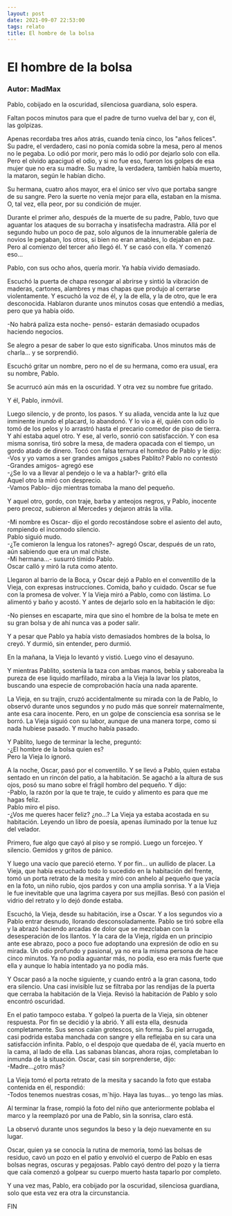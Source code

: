 ```yaml
---
layout: post
date: 2021-09-07 22:53:00
tags: relato
title: El hombre de la bolsa
---
```


# El hombre de la bolsa

### Autor: MadMax

Pablo, cobijado en la oscuridad, silenciosa guardiana, solo espera.

Faltan pocos minutos para que el padre de turno vuelva del bar y, con él, las golpizas.

Apenas recordaba tres años atrás, cuando tenía cinco, los "años
felices". Su padre, el verdadero, casi no ponía comida sobre la mesa, pero al menos no le pegaba. Lo odió por morir, pero más lo odió por dejarlo solo con ella. Pero el olvido apaciguó el odio, y si no fue eso, fueron los golpes de esa mujer que no era su madre. Su madre, la verdadera, también había muerto, la mataron, según le habían dicho.

Su hermana, cuatro años mayor, era el único ser vivo que portaba sangre de su sangre. Pero la suerte no venía mejor para ella, estaban en la misma. O, tal vez, ella peor, por su condición de mujer.

Durante el primer año, después de la muerte de su padre, Pablo, tuvo que aguantar los ataques de su borracha y insatisfecha madrastra. Allá por el segundo hubo un poco de paz, solo algunos de la innumerable galería de novios le pegaban, los otros, si bien no eran amables, lo dejaban en paz. Pero al comienzo del tercer año llegó él. Y se casó con
ella. Y comenzó eso...

Pablo, con sus ocho años, quería morir. Ya había vivido demasiado.

Escuchó la puerta de chapa resongar al abrirse y sintió la vibración de maderas, cartones, alambres y mas chapas que produjo al cerrarse violentamente. Y escuchó la voz de él, y la de ella, y la de otro, que le era desconocida. Hablaron durante unos minutos cosas que entendió a medias, pero que ya había oído.

-No habrá paliza esta noche- pensó- estarán demasiado ocupados haciendo negocios.

Se alegro a pesar de saber lo que esto significaba. Unos minutos más de charla... y se sorprendió.

Escuchó gritar un nombre, pero no el de su hermana, como era usual, era su nombre, Pablo.

Se acurrucó aún más en la oscuridad. Y otra vez su nombre fue gritado.

Y él, Pablo, inmóvil.

Luego silencio, y de pronto, los pasos. Y su aliada, vencida ante la luz que inminente inundo el placard, lo abandonó. Y lo vio a él, quién con odio lo tomó de los pelos y lo arrastró hasta el precario comedor de piso de tierra. Y ahí estaba aquel otro. Y ese, al verlo, sonrió con satisfacción. Y con esa misma sonrisa, tiró sobre la mesa, de madera opacada con el tiempo, un gordo atado de dinero. Tocó con falsa ternura el hombro de Pablo y le dijo:  
-Vos y yo vamos a ser grandes amigos ¿sabes Pablito? 
Pablo no contestó  
-Grandes amigos- agregó ese  
-¿Se lo va a llevar al pendejo o le va a hablar?- gritó ella  
Aquel otro la miró con desprecio.  
-Vamos Pablo- dijo mientras tomaba la mano del pequeño.

Y aquel otro, gordo, con traje, barba y anteojos negros, y Pablo, inocente pero precoz, subieron al Mercedes y dejaron atrás la villa.

-Mi nombre es Oscar- dijo el gordo recostándose sobre el asiento del auto, rompiendo el incomodo silencio.  
Pablo siguió mudo.  
-¿Te comieron la lengua los ratones?- agregó Oscar, después de un rato, aún sabiendo que era un mal chiste.  
-Mi hermana...- susurró tímido Pablo.  
Oscar calló y miró la ruta como atento.

Llegaron al barrio de la Boca, y Oscar dejó a Pablo en el conventillo de la Vieja, con expresas instrucciones. Comida, baño y cuidado. Oscar se fue con la promesa de volver. Y la Vieja miró a Pablo, como con lástima. Lo alimentó y baño y acostó. Y antes de dejarlo solo en la habitación le dijo:

-No pienses en escaparte, mira que sino el hombre de la bolsa te mete en su gran bolsa y de ahí nunca vas a poder salir.

Y a pesar que Pablo ya había visto demasiados hombres de la bolsa, lo creyó. Y durmió, sin entender, pero durmió.

En la mañana, la Vieja lo levantó y vistió. Luego vino el desayuno.

Y mientras Pablito, sostenía la taza con ambas manos, bebía y saboreaba la pureza de ese liquido marfilado, miraba a la Vieja la lavar los platos, buscando una especie de comprobación hacía una nada aparente.

La Vieja, en su trajín, cruzó accidentalmente su mirada con la de Pablo, lo observó durante unos segundos y no pudo más que sonreír maternalmente, ante esa cara inocente. Pero, en un golpe de consciencia esa sonrisa se le borró. La Vieja siguió con su labor, aunque de una manera torpe, como si nada hubiese pasado. Y mucho había pasado.

Y Pablito, luego de terminar la leche, preguntó:  
-¿El hombre de la bolsa quien es?  
Pero la Vieja lo ignoró.

A la noche, Oscar, pasó por el conventillo. Y se llevó a Pablo, quien estaba sentado en un rincón del patio, a la habitación. Se agachó a la altura de sus ojos, posó su mano sobre el frágil hombro del pequeño. Y dijo:  
-Pablo, la razón por la que te traje, te cuido y alimento es para que me hagas feliz.  
Pablo miro el piso.  
-¿Vos me queres hacer feliz? ¿no...? La Vieja ya estaba acostada en su habitación. Leyendo un libro de poesía, apenas iluminado por la tenue luz del velador.  

Primero, fue algo que cayó al piso y se rompió. Luego un forcejeo. Y silencio. Gemidos y gritos de pánico.

Y luego una vacío que pareció eterno. Y por fin... un aullido de
placer. La Vieja, que había escuchado todo lo sucedido en la habitación del frente, tomó un porta retrato de la mesita y miró con anhelo al pequeño que yacía en la foto, un niño rubio, ojos pardos y con una amplia sonrisa. Y a la Vieja le fue inevitable que una lagrima cayera por sus mejillas. Besó con pasión el vidrio del retrato y lo dejó donde estaba.

Escuchó, la Vieja, desde su habitación, irse a Oscar. Y a los segundos vio a Pablo entrar desnudo, llorando desconsoladamente. Pablo se tiró sobre ella y la abrazó haciendo arcadas de dolor que se mezclaban con la desesperación de los llantos. Y la cara de la Vieja, rígida en un principio ante ese abrazo, poco a poco fue adoptando una expresión de odio en su mirada. Un odio profundo y pasional, ya no era la misma persona de hace cinco minutos. Ya no podía aguantar más, no podía, eso era más fuerte que ella y aunque lo había intentado ya no podía más.

Y Oscar pasó a la noche siguiente, y cuando entró a la gran casona, todo era silencio. Una casi invisible luz se filtraba por las rendijas de la puerta que cerraba la habitación de la Vieja. Revisó la habitación de Pablo y solo encontró oscuridad.

En el patio tampoco estaba. Y golpeó la puerta de la Vieja, sin obtener respuesta. Por fin se decidió y la abrió. Y allí esta ella, desnuda completamente. Sus senos caían grotescos, sin forma. Su piel arrugada, casi podrida estaba manchada con sangre y ella reflejaba en su cara una satisfacción infinita. Pablo, o el despojo que quedaba de él, yacía muerto en la cama, al lado de ella. Las sabanas blancas, ahora rojas, completaban lo
inmunda de la situación. Oscar, casi sin sorprenderse, dijo:  
-Madre...¿otro más?

La Vieja tomó el porta retrato de la mesita y sacando la foto que estaba contenida en él, respondió:  
-Todos tenemos nuestras cosas, m´hijo. Haya las tuyas... yo tengo las mías.

Al terminar la frase, rompió la foto del niño que anteriormente poblaba el marco y la reemplazó por una de Pablo, sin la sonrisa, claro está.

La observó durante unos segundos la beso y la dejo nuevamente en su lugar.

Oscar, quien ya se conocía la rutina de memoria, tomó las bolsas de residuo, cavó un pozo en el patio y envolvió el cuerpo de Pablo en esas bolsas negras, oscuras y pegajosas. Pablo cayó dentro del pozo y la tierra que caía comenzó a golpear su cuerpo muerto hasta taparlo por completo.

Y una vez mas, Pablo, era cobijado por la oscuridad, silenciosa
guardiana, solo que esta vez era otra la circunstancia.

FIN